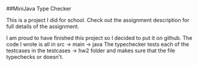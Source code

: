 ##MiniJava Type Checker

This is a project I did for school. Check out the assignment description for full details of the assignment. 

I am proud to have finished this project so I decided to put it on github. The code I wrote is all in src -> main -> java
The typechecker tests each of the testcases in the testcases -> hw2 folder and makes sure that the file typechecks or doesn't. 

